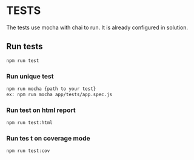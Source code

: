 TESTS
======

The tests use mocha with chai to run.
It is already configured in solution.


## Run tests

```sh
npm run test
```

### Run unique test

```sh
npm run mocha {path to your test}
ex: npm run mocha app/tests/app.spec.js
```

### Run test on html report 

```sh
npm run test:html
```

### Run tes t on coverage mode

```sh
npm run test:cov
```

